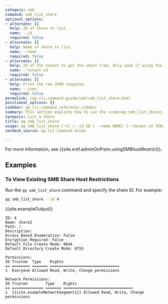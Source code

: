 ```yaml
---
category: smb
command: smb_list_share
optional_options:
- alternate: []
  help: ID of share to list.
  name: --id
  required: false
- alternate: []
  help: Name of share to list.
  name: --name
  required: false
- alternate: []
  help: ID of the tenant to get the share from. Only used if using the --name argument.
  name: --tenant-id
  required: false
- alternate: []
  help: Print the raw JSON response.
  name: --json
  required: false
permalink: /qq-cli-command-guide/smb/smb_list_share.html
positional_options: []
sidebar: qq_cli_command_reference_sidebar
summary: This section explains how to use the <code>qq smb_list_share</code> command.
synopsis: List a share
title: qq smb_list_share
usage: qq smb_list_share [-h] (--id ID | --name NAME) [--tenant-id TENANT_ID] [--json]
zendesk_source: qq CLI Command Guide

---
```

For more information, see {{site.xref.adminOnPrem.usingSMBhostRestrict}}.

## Examples

### To View Existing SMB Share Host Restrictions
Run the `qq smb_list_share` command and specify the share ID. For example:

```bash
qq smb_list_share --id 4
```

{{site.exampleOutput}}

```
ID: 4
Name: share2
Path: /
Description:
Access Based Enumeration: False
Encryption Required: False
Default File Create Mode: 0644
Default Directory Create Mode: 0755

Permissions:
ID Trustee  Type    Rights 
== ======== ======= ===============================
1  Everyone Allowed Read, Write, Change permissions

Network Permissions:
ID Trustee        Type    Rights 
== ============== ======= ===============================
1  {{site.exampleNetworkSegment1}} Allowed Read, Write, Change permissions
```
